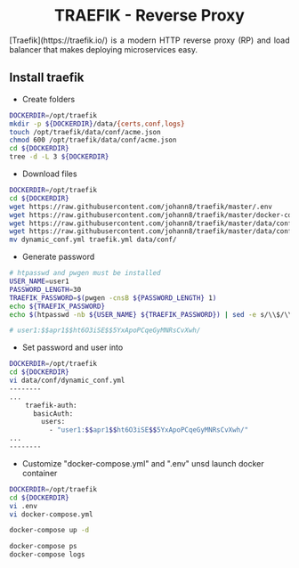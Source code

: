 <h1 align="center">TRAEFIK - Reverse Proxy</h1>

<p align='justify'>
[Traefik](https://traefik.io/) is a modern HTTP reverse proxy (RP) and load balancer that makes deploying microservices easy.
</p>

## Install traefik
- Create folders
```bash
DOCKERDIR=/opt/traefik
mkdir -p ${DOCKERDIR}/data/{certs,conf,logs}
touch /opt/traefik/data/conf/acme.json
chmod 600 /opt/traefik/data/conf/acme.json
cd ${DOCKERDIR}
tree -d -L 3 ${DOCKERDIR}
```

- Download files
```bash
DOCKERDIR=/opt/traefik
cd ${DOCKERDIR}
wget https://raw.githubusercontent.com/johann8/traefik/master/.env
wget https://raw.githubusercontent.com/johann8/traefik/master/docker-compose.yml
wget https://raw.githubusercontent.com/johann8/traefik/master/data/conf/dynamic_conf.yml
wget https://raw.githubusercontent.com/johann8/traefik/master/data/conf/traefik.yml
mv dynamic_conf.yml traefik.yml data/conf/
```

- Generate password
```bash
# htpasswd and pwgen must be installed
USER_NAME=user1
PASSWORD_LENGTH=30
TRAEFIK_PASSWORD=$(pwgen -cnsB ${PASSWORD_LENGTH} 1)
echo ${TRAEFIK_PASSWORD}
echo $(htpasswd -nb ${USER_NAME} ${TRAEFIK_PASSWORD}) | sed -e s/\\$/\\$\\$/g

# user1:$$apr1$$ht6O3iSE$$5YxApoPCqeGyMNRsCvXwh/
```

- Set password and user into
```bash
DOCKERDIR=/opt/traefik
cd ${DOCKERDIR}
vi data/conf/dynamic_conf.yml
--------
...
    traefik-auth:
      basicAuth:
        users:
          - "user1:$$apr1$$ht6O3iSE$$5YxApoPCqeGyMNRsCvXwh/" 
...
--------
```

- Customize "docker-compose.yml" and ".env" unsd launch docker container
```bash
DOCKERDIR=/opt/traefik
cd ${DOCKERDIR}
vi .env
vi docker-compose.yml

docker-compose up -d

docker-compose ps
docker-compose logs
```

